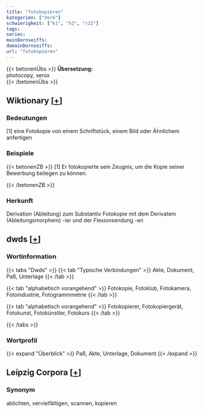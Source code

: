 ```yaml
---
title: "fotokopieren"
kategorien: ["Verb"]
schwierigkeit: ["k1", "h2", "r22"]
tags:
series:
mainDornseiffs:
domainDornseiffs:
url: "fotokopieren"
---
```


{{< betonenÜbs >}}
**Übersetzung:**  
photocopy, xerox  
{{< /betonenÜbs >}}

## Wiktionary [[+](https://de.wiktionary.org/wiki/fotokopieren)]

### Bedeutungen
[1] eine Fotokopie von einem Schriftstück, einem Bild oder Ähnlichem anfertigen  

### Beispiele
{{< betonenZB >}}
[1] Er fotokopierte sein Zeugnis, um die Kopie seiner Bewerbung beilegen zu können.  

{{< /betonenZB >}}
### Herkunft
Derivation (Ableitung) zum Substantiv Fotokopie mit dem Derivatem (Ableitungsmorphem) -ier und der Flexionsendung -en  



## dwds [[+](https://www.dwds.de/wb/fotokopieren)]

### Wortinformation
{{< tabs "Dwds" >}}
{{< tab "Typische Verbindungen" >}}
Akte, Dokument, Paß, Unterlage
{{< /tab >}}

{{< tab "alphabetisch vorangehend" >}}
Fotokopie, Fotoklub, Fotokamera, Fotoindustrie, Fotogrammmetrie
{{< /tab >}}

{{< tab "alphabetisch vorangehend" >}}
Fotokopierer, Fotokopiergerät, Fotokunst, Fotokünstler, Fotokurs
{{< /tab >}}

{{< /tabs >}}

### Wortprofil
{{< expand "Überblick" >}} Paß, Akte, Unterlage, Dokument {{< /expand >}}

## Leipzig Corpora [[+](https://corpora.uni-leipzig.de/en/res?word=fotokopieren&corpusId=deu_newscrawl-public_2018)]


### Synonym
ablichten, vervielfältigen, scannen, kopieren

